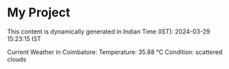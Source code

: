 # My Project

This content is dynamically generated in Indian Time (IST): 2024-03-29 15:23:15 IST


Current Weather in Coimbatore:
Temperature: 35.88 °C
Condition: scattered clouds
